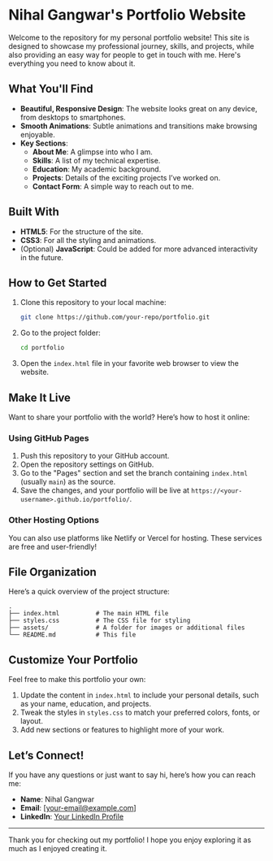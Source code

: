 # Nihal Gangwar's Portfolio Website

Welcome to the repository for my personal portfolio website! This site is designed to showcase my professional journey, skills, and projects, while also providing an easy way for people to get in touch with me. Here's everything you need to know about it.

## What You'll Find

- **Beautiful, Responsive Design**: The website looks great on any device, from desktops to smartphones.
- **Smooth Animations**: Subtle animations and transitions make browsing enjoyable.
- **Key Sections**:
  - **About Me**: A glimpse into who I am.
  - **Skills**: A list of my technical expertise.
  - **Education**: My academic background.
  - **Projects**: Details of the exciting projects I’ve worked on.
  - **Contact Form**: A simple way to reach out to me.

## Built With

- **HTML5**: For the structure of the site.
- **CSS3**: For all the styling and animations.
- (Optional) **JavaScript**: Could be added for more advanced interactivity in the future.

## How to Get Started

1. Clone this repository to your local machine:
    ```bash
    git clone https://github.com/your-repo/portfolio.git
    ```

2. Go to the project folder:
    ```bash
    cd portfolio
    ```

3. Open the `index.html` file in your favorite web browser to view the website.

## Make It Live

Want to share your portfolio with the world? Here’s how to host it online:

### Using GitHub Pages

1. Push this repository to your GitHub account.
2. Open the repository settings on GitHub.
3. Go to the "Pages" section and set the branch containing `index.html` (usually `main`) as the source.
4. Save the changes, and your portfolio will be live at `https://<your-username>.github.io/portfolio/`.

### Other Hosting Options

You can also use platforms like Netlify or Vercel for hosting. These services are free and user-friendly!

## File Organization

Here’s a quick overview of the project structure:

```plaintext
.
├── index.html          # The main HTML file
├── styles.css          # The CSS file for styling
├── assets/             # A folder for images or additional files
└── README.md           # This file
```

## Customize Your Portfolio

Feel free to make this portfolio your own:

1. Update the content in `index.html` to include your personal details, such as your name, education, and projects.
2. Tweak the styles in `styles.css` to match your preferred colors, fonts, or layout.
3. Add new sections or features to highlight more of your work.

## Let’s Connect!

If you have any questions or just want to say hi, here’s how you can reach me:

- **Name**: Nihal Gangwar
- **Email**: [your-email@example.com]
- **LinkedIn**: [Your LinkedIn Profile](https://www.linkedin.com/in/your-profile)

---

Thank you for checking out my portfolio! I hope you enjoy exploring it as much as I enjoyed creating it.

